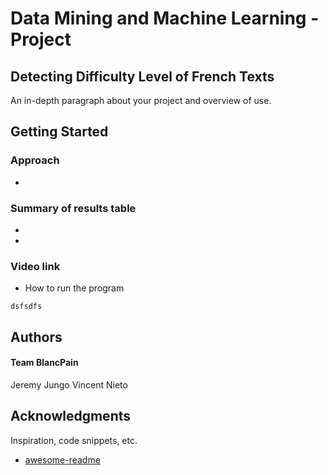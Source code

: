 # Data Mining and Machine Learning - Project
## Detecting Difficulty Level of French Texts

An in-depth paragraph about your project and overview of use.

## Getting Started

### Approach

* 


### Summary of results table

* 
* 

### Video link

* How to run the program
```
dsfsdfs
```

## Authors

#### Team BlancPain
Jeremy Jungo 
Vincent Nieto

## Acknowledgments

Inspiration, code snippets, etc.
* [awesome-readme](https://github.com/matiassingers/awesome-readme)
